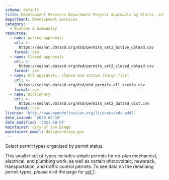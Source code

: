 ```yaml
---
schema: default
title: Development Services Department Project Approvals by Status, set 2 of 2
department: Development Services
category:
  - Economy & Community
resources:
  - name: Active approvals
    url: >-
      https://seshat.datasd.org/dsd/permits_set2_active_datasd.csv
    format: csv
  - name: Closed approvals
    url: >-
      https://seshat.datasd.org/dsd/permits_set2_closed_datasd.csv
    format: csv
  - name: All approvals, closed and active (large file)
    url: >-
      https://seshat.datasd.org/dsd/dsd_permits_all_accela.csv
    format: csv
  - name: Dictionary
    url: >-
      https://seshat.datasd.org/dsd/permits_set2_datasd_dict.csv
    format: csv
license: 'http://www.opendefinition.org/licenses/odc-pddl'
date_issued: '2020-03-10'
date_modified: '2021-08-07'
maintainer: City of San Diego
maintainer_email: data@sandiego.gov
---
```

Select permit types organized by permit status.

This smaller set of types includes simple permits for no-plan mechanical, electrical, and plumbing work, as well as certain photovoltaic, newsrack, transportation, and traffic control permits. To see data on the remaining permit types, please visit the page for [set 1](/datasets/development-permits-set1/).